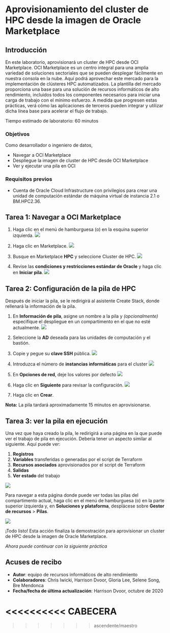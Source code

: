 # Aprovisionamiento del cluster de HPC desde la imagen de Oracle Marketplace

## Introducción

En este laboratorio, aprovisionará un cluster de HPC desde OCI Marketplace. OCI Marketplace es un centro integral para una amplia variedad de soluciones sectoriales que se pueden desplegar fácilmente en nuestra consola en la nube. Aquí podrá aprovechar este mercado para la implementación de clústeres HPC automatizados. La plantilla del mercado proporciona una base para una solución de recursos informáticos de alto rendimiento, incluidos todos los componentes necesarios para iniciar una carga de trabajo con el mínimo esfuerzo. A medida que progresen estas prácticas, verá cómo las aplicaciones de terceros pueden integrar y utilizar dicha línea base para acelerar el flujo de trabajo.

Tiempo estimado de laboratorio: 60 minutos

### Objetivos

Como desarrollador o ingeniero de datos,

*   Navegar a OCI Marketplace
*   Despliegue la imagen de cluster de HPC desde OCI Marketplace
*   Ver y ejecutar una pila en OCI

### Requisitos previos

*   Cuenta de Oracle Cloud Infrastructure con privilegios para crear una unidad de computación estándar de máquina virtual de instancia 2.1 o BM.HPC2.36.

## Tarea 1: Navegar a OCI Marketplace

1.  Haga clic en el menú de hamburguesa (o) en la esquina superior izquierda. ![](./images/click_hamburger.png)
    
2.  Haga clic en Marketplace. ![](./images/click_marketplace.png)
    
3.  Busque en Marketplace **HPC** y seleccione Cluster de HPC. ![](./images/marketplace.png)
    
4.  Revise las **condiciones y restricciones estándar de Oracle** y haga clic en **Iniciar pila**. ![](./images/launch_stack.png)
    

## Tarea 2: Configuración de la pila de HPC

Después de iniciar la pila, se le redirigirá al asistente Create Stack, donde rellenará la información de la pila.

1.  En **Información de pila**, asigne un nombre a la pila y _(opcionalmente)_ especifique el despliegue en un compartimento en el que no esté actualmente. ![](./images/stack_p1.png)
    
2.  Seleccione la **AD** deseada para las unidades de computación y el bastión.
    
3.  Copie y pegue su **clave SSH** pública. ![](./images/stack_p2_1.png)
    
4.  Introduzca el número de **instancias informáticas** para el cluster ![](./images/stack_p2_2.png)
    
5.  En **Opciones de red**, deje los valores por defecto ![](./images/stack_p2_3.png)
    
6.  Haga clic en **Siguiente** para revisar la configuración. ![](./images/stack_p3.png)
    
7.  Haga clic en **Crear**.
    

**Nota:** La pila tardará aproximadamente 15 minutos en aprovisionarse.

## Tarea 3: ver la pila en ejecución

Una vez que haya creado la pila, le redirigirá a una página en la que puede ver el trabajo de pila en ejecución. Debería tener un aspecto similar al siguiente. Aquí puede ver:

1.  **Registros**
2.  **Variables** transferidas o generadas por el script de Terraform
3.  **Recursos asociados** aprovisionados por el script de Terraform
4.  **Salidas**
5.  **Ver estado** del trabajo

![](./images/stack_detail_provisioning.png)

Para navegar a esta página donde puede ver todas las pilas del compartimento actual, haga clic en el menú de hamburguesa (o) en la parte superior izquierda y, en **Soluciones y plataforma**, desplácese sobre **Gestor de recursos** > **Pilas**.

![](./images/nav_resource_manager.png)

¡Todo listo! Esta acción finaliza la demostración para aprovisionar un cluster de HPC desde la imagen de Oracle Marketplace.

_Ahora puede continuar con la siguiente práctica_

## Acuses de recibo

*   **Autor**: equipo de recursos informáticos de alto rendimiento
*   **Colaboradores**: Chris Iwicki, Harrison Dvoor, Gloria Lee, Selene Song, Bre Mendonca
*   **Fecha/fecha de última actualización**: Harrison Dvoor, octubre de 2020

# <<<<<<<<<< CABECERA

> > > > > > > ascendente/maestro